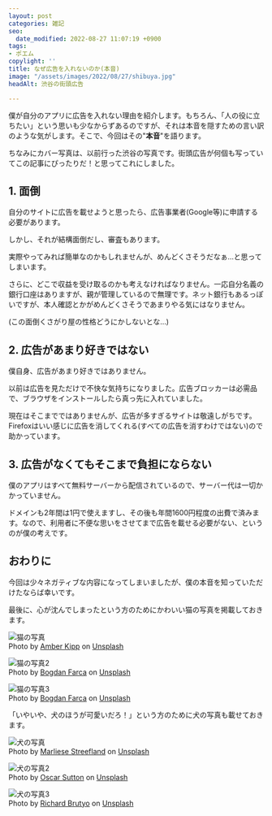 ```yaml
---
layout: post
categories: 雑記
seo:
  date_modified: 2022-08-27 11:07:19 +0900
tags:
- ポエム
copylight: ''
title: なぜ広告を入れないのか(本音)
image: "/assets/images/2022/08/27/shibuya.jpg"
headAlt: 渋谷の街頭広告

---
```

僕が自分のアプリに広告を入れない理由を紹介します。もちろん、「人の役に立ちたい」という思いも少なからずあるのですが、それは本音を隠すための言い訳のような気がします。そこで、今回はその"**本音**"を語ります。

ちなみにカバー写真は、以前行った渋谷の写真です。街頭広告が何個も写っていてこの記事にぴったりだ！と思ってこれにしました。

## 1. 面倒

自分のサイトに広告を載せようと思ったら、広告事業者(Google等)に申請する必要があります。

しかし、それが結構面倒だし、審査もあります。

実際やってみれば簡単なのかもしれませんが、めんどくさそうだなぁ…と思ってしまいます。

さらに、どこで収益を受け取るのかも考えなければなりません。一応自分名義の銀行口座はありますが、親が管理しているので無理です。ネット銀行もあるっぽいですが、本人確認とかがめんどくさそうであまりやる気にはなりません。

(この面倒くさがり屋の性格どうにかしないとな…)

## 2. 広告があまり好きではない

僕自身、広告があまり好きではありません。

以前は広告を見ただけで不快な気持ちになりました。広告ブロッカーは必需品で、ブラウザをインストールしたら真っ先に入れていました。

現在はそこまでではありませんが、広告が多すぎるサイトは敬遠しがちです。Firefoxはいい感じに広告を消してくれる(すべての広告を消すわけではない)ので助かっています。

## 3. 広告がなくてもそこまで負担にならない

僕のアプリはすべて無料サーバーから配信されているので、サーバー代は一切かかっていません。

ドメインも2年間は1円で使えますし、その後も年間1600円程度の出費で済みます。なので、利用者に不便な思いをさせてまで広告を載せる必要がない、というのが僕の考えです。

## おわりに

今回は少々ネガティブな内容になってしまいましたが、僕の本音を知っていただけたならば幸いです。

最後に、心が沈んでしまったという方のためにかわいい猫の写真を掲載しておきます。

![猫の写真](/assets/images/2022/08/27/cat1.jpg)  
Photo by <a href="https://unsplash.com/@sadmax?utm_source=unsplash&utm_medium=referral&utm_content=creditCopyText" target="_blank" rel="noopener noreferrer">Amber Kipp</a> on <a href="https://unsplash.com/?utm_source=unsplash&utm_medium=referral&utm_content=creditCopyText" target="_blank" rel="noopener noreferrer">Unsplash</a>

![猫の写真2](/assets/images/2022/08/27/cat2.jpg)  
Photo by <a href="https://unsplash.com/@bogdanf?utm_source=unsplash&utm_medium=referral&utm_content=creditCopyText" target="_blank" rel="noopener noreferrer">Bogdan Farca</a> on <a href="https://unsplash.com/?utm_source=unsplash&utm_medium=referral&utm_content=creditCopyText" target="_blank" rel="noopener noreferrer">Unsplash</a>

![猫の写真3](/assets/images/2022/08/27/cat3.jpg)  
Photo by <a href="https://unsplash.com/@bogdanf?utm_source=unsplash&utm_medium=referral&utm_content=creditCopyText" target="_blank" rel="noopener noreferrer">Bogdan Farca</a> on <a href="https://unsplash.com/?utm_source=unsplash&utm_medium=referral&utm_content=creditCopyText" target="_blank" rel="noopener noreferrer">Unsplash</a>

「いやいや、犬のほうが可愛いだろ！」という方のために犬の写真も載せておきます。

![犬の写真](/assets/images/2022/08/27/dog1.jpg)  
Photo by <a href="https://unsplash.com/@marliesebrandsma?utm_source=unsplash&utm_medium=referral&utm_content=creditCopyText" target="_blank" rel="noopener noreferrer">Marliese Streefland</a> on <a href="https://unsplash.com/?utm_source=unsplash&utm_medium=referral&utm_content=creditCopyText" target="_blank" rel="noopener noreferrer">Unsplash</a>

![犬の写真2](/assets/images/2022/08/27/dog2.jpg)  
Photo by <a href="https://unsplash.com/@o5ky?utm_source=unsplash&utm_medium=referral&utm_content=creditCopyText" target="_blank" rel="noopener noreferrer">Oscar Sutton</a> on <a href="https://unsplash.com/?utm_source=unsplash&utm_medium=referral&utm_content=creditCopyText" target="_blank" rel="noopener noreferrer">Unsplash</a>

![犬の写真3](/assets/images/2022/08/27/dog3.jpg)  
Photo by <a href="https://unsplash.com/@richardbrutyo?utm_source=unsplash&utm_medium=referral&utm_content=creditCopyText" target="_blank" rel="noopener noreferrer">Richard Brutyo</a> on <a href="https://unsplash.com/?utm_source=unsplash&utm_medium=referral&utm_content=creditCopyText" target="_blank" rel="noopener noreferrer">Unsplash</a>